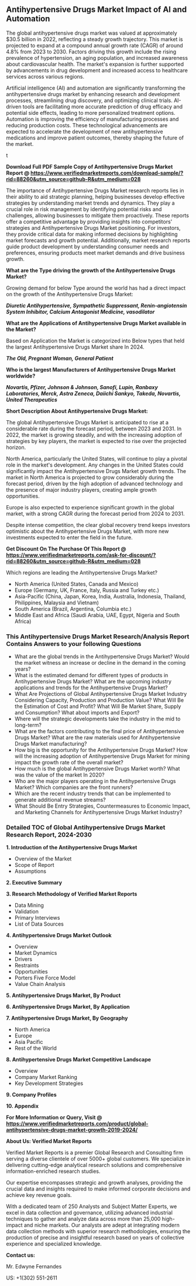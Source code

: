 <h2>Antihypertensive Drugs Market Impact of AI and Automation</h2><p>The global antihypertensive drugs market was valued at approximately $30.5 billion in 2022, reflecting a steady growth trajectory. This market is projected to expand at a compound annual growth rate (CAGR) of around 4.8% from 2023 to 2030. Factors driving this growth include the rising prevalence of hypertension, an aging population, and increased awareness about cardiovascular health. The market's expansion is further supported by advancements in drug development and increased access to healthcare services across various regions.</p><p>Artificial intelligence (AI) and automation are significantly transforming the antihypertensive drugs market by enhancing research and development processes, streamlining drug discovery, and optimizing clinical trials. AI-driven tools are facilitating more accurate prediction of drug efficacy and potential side effects, leading to more personalized treatment options. Automation is improving the efficiency of manufacturing processes and reducing production costs. These technological advancements are expected to accelerate the development of new antihypertensive medications and improve patient outcomes, thereby shaping the future of the market.</p>t</p><p id="" class=""><strong>Download Full PDF Sample Copy of Antihypertensive Drugs Market Report @ <a href="https://www.verifiedmarketreports.com/download-sample/?rid=88260&utm_source=github-R&utm_medium=028" target="_blank">https://www.verifiedmarketreports.com/download-sample/?rid=88260&utm_source=github-R&utm_medium=028</a></strong></p><p>The importance of&nbsp;Antihypertensive Drugs Market research reports lies in their ability to aid strategic planning, helping businesses develop effective strategies by understanding market trends and dynamics. They play a crucial role in risk management by identifying potential risks and challenges, allowing businesses to mitigate them proactively. These reports offer a competitive advantage by providing insights into competitors' strategies and Antihypertensive Drugs Market positioning. For investors, they provide critical data for making informed decisions by highlighting market forecasts and growth potential. Additionally, market research reports guide product development by understanding consumer needs and preferences, ensuring products meet market demands and drive business growth.</p><p><strong>What are the&nbsp;Type driving the growth of the Antihypertensive Drugs Market?</strong></p><p id="" class="">Growing demand for below Type around the world has had a direct impact on the growth of the Antihypertensive Drugs Market:</p><em><strong>Diuretic Antihypertensive, Sympathetic Suppressant, Renin-angiotensin System Inhibitor, Calcium Antagonist Medicine, vasodilator</strong></em></p><strong>What are the&nbsp;Applications&nbsp;of Antihypertensive Drugs Market available in the Market?</strong></p><p id="" class="">Based on Application the Market is categorized into Below types that held the largest Antihypertensive Drugs Market share In 2024.</p><em><strong>The Old, Pregnant Woman, General Patient</strong></em></p><strong>Who is the largest Manufacturers of Antihypertensive Drugs Market worldwide?</strong></p><p><em><strong>Novartis, Pfizer, Johnson & Johnson, Sanofi, Lupin, Ranbaxy Laboratories, Merck, Astra Zeneca, Daiichi Sankyo, Takeda, Novartis, United Therapeutics</strong></em></p><p id="" class=""><strong>Short Description About Antihypertensive Drugs Market:</strong></p><p>The global Antihypertensive Drugs Market is anticipated to rise at a considerable rate during the forecast period, between 2023 and 2031. In 2022, the market is growing steadily, and with the increasing adoption of strategies by key players, the market is expected to rise over the projected horizon.</p><p>North America, particularly the United States, will continue to play a pivotal role in the market's development. Any changes in the United States could significantly impact the Antihypertensive Drugs Market growth trends. The market in North America is projected to grow considerably during the forecast period, driven by the high adoption of advanced technology and the presence of major industry players, creating ample growth opportunities.</p><p>Europe is also expected to experience significant growth in the global market, with a strong CAGR during the forecast period from 2024 to 2031.</p><p>Despite intense competition, the clear global recovery trend keeps investors optimistic about the Antihypertensive Drugs Market, with more new investments expected to enter the field in the future.</p><p id="" class=""><strong>Get Discount On The Purchase Of This Report @ <a href="https://www.verifiedmarketreports.com/ask-for-discount/?rid=88260&utm_source=github-R&utm_medium=028" target="_blank">https://www.verifiedmarketreports.com/ask-for-discount/?rid=88260&utm_source=github-R&utm_medium=028</a></strong></p>Which regions are leading the Antihypertensive Drugs Market?</p><ul><li>North America (United States, Canada and Mexico)</li><li>Europe (Germany, UK, France, Italy, Russia and Turkey etc.)</li><li>Asia-Pacific (China, Japan, Korea, India, Australia, Indonesia, Thailand, Philippines, Malaysia and Vietnam)</li><li>South America (Brazil, Argentina, Columbia etc.)</li><li>Middle East and Africa (Saudi Arabia, UAE, Egypt, Nigeria and South Africa)</li></ul><h3 id="" class="">This Antihypertensive Drugs Market Research/Analysis Report Contains Answers to your following Questions</h3><ul><li>What are the global trends in the Antihypertensive Drugs Market? Would the market witness an increase or decline in the demand in the coming years?</li><li>What is the estimated demand for different types of products in Antihypertensive Drugs Market? What are the upcoming industry applications and trends for the Antihypertensive Drugs Market?</li><li>What Are Projections of Global Antihypertensive Drugs Market Industry Considering Capacity, Production and Production Value? What Will Be the Estimation of Cost and Profit? What Will Be Market Share, Supply and Consumption? What about imports and Export?</li><li>Where will the strategic developments take the industry in the mid to long-term?</li><li>What are the factors contributing to the final price of Antihypertensive Drugs Market? What are the raw materials used for Antihypertensive Drugs Market manufacturing?</li><li>How big is the opportunity for the Antihypertensive Drugs Market? How will the increasing adoption of Antihypertensive Drugs Market for mining impact the growth rate of the overall market?</li><li>How much is the global Antihypertensive Drugs Market worth? What was the value of the market In 2020?</li><li>Who are the major players operating in the Antihypertensive Drugs Market? Which companies are the front runners?</li><li>Which are the recent industry trends that can be implemented to generate additional revenue streams?</li><li>What Should Be Entry Strategies, Countermeasures to Economic Impact, and Marketing Channels for Antihypertensive Drugs Market Industry?</li></ul><h3 id="" class="">Detailed TOC of Global Antihypertensive Drugs Market Research Report, 2024-2030</h3><p id="" class=""><strong>1. Introduction of the Antihypertensive Drugs Market</strong></p><ul><li>Overview of the Market</li><li>Scope of Report</li><li>Assumptions</li></ul><p id="" class=""><strong>2. Executive Summary</strong></p><p id="" class=""><strong>3. Research Methodology of Verified Market Reports</strong></p><ul><li>Data Mining</li><li>Validation</li><li>Primary Interviews</li><li>List of Data Sources</li></ul><p id="" class=""><strong>4. Antihypertensive Drugs Market Outlook</strong></p><ul><li>Overview</li><li>Market Dynamics</li><li>Drivers</li><li>Restraints</li><li>Opportunities</li><li>Porters Five Force Model</li><li>Value Chain Analysis</li></ul><p id="" class=""><strong>5. Antihypertensive Drugs Market, By Product</strong></p><p id="" class=""><strong>6. Antihypertensive Drugs Market, By Application</strong></p><p id="" class=""><strong>7. Antihypertensive Drugs Market, By Geography</strong></p><ul><li>North America</li><li>Europe</li><li>Asia Pacific</li><li>Rest of the World</li></ul><p id="" class=""><strong>8. Antihypertensive Drugs Market Competitive Landscape</strong></p><ul><li>Overview</li><li>Company Market Ranking</li><li>Key Development Strategies</li></ul><p id="" class=""><strong>9. Company Profiles</strong></p><p id="" class=""><strong>10. Appendix</strong></p><p id="" class=""><strong>For More Information or Query, Visit @ <a href="https://www.verifiedmarketreports.com/product/global-antihypertensive-drugs-market-growth-2019-2024/" target="_blank">https://www.verifiedmarketreports.com/product/global-antihypertensive-drugs-market-growth-2019-2024/</a></strong></p><p id="" class=""><strong>About Us: Verified Market Reports</strong></p><p id="" class="">Verified Market Reports is a premier Global Research and Consulting firm serving a diverse clientele of over 5000+ global customers. We specialize in delivering cutting-edge analytical research solutions and comprehensive information-enriched research studies.</p><p id="" class="">Our expertise encompasses strategic and growth analyses, providing the crucial data and insights required to make informed corporate decisions and achieve key revenue goals.</p><p id="" class="">With a dedicated team of 250 Analysts and Subject Matter Experts, we excel in data collection and governance, utilizing advanced industrial techniques to gather and analyze data across more than 25,000 high-impact and niche markets. Our analysts are adept at integrating modern data collection methods with superior research methodologies, ensuring the production of precise and insightful research based on years of collective experience and specialized knowledge.</p><p id="" class=""><strong>Contact us:</strong></p><p id="" class="">Mr. Edwyne Fernandes</p><p id="" class="">US: +1(302) 551-2611</p>